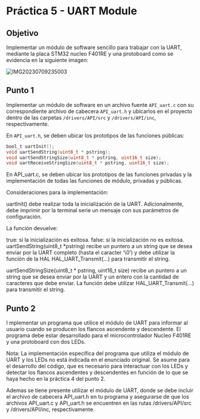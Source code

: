 # Práctica 5 - UART Module

## Objetivo
Implementar un módulo de software sencillo para trabajar con la UART, mediante la placa STM32 nucleo F401RE y una protoboard como se evidencia en la siguiente imagen:

![IMG20230709235003](https://github.com/Kzamudioq/PdM_workspace/assets/138271936/059471ee-503e-4b96-99ed-950b68302af8)

## Punto 1
Implementar un módulo de software en un archivo fuente `API_uart.c` con su correspondiente archivo de cabecera `API_uart.h` y ubicarlos en el proyecto dentro de las carpetas `/drivers/API/src` y `/drivers/API/inc`, respectivamente.

En `API_uart.h`, se deben ubicar los prototipos de las funciones públicas:

```c
bool_t uartInit();
void uartSendString(uint8_t * pstring);
void uartSendStringSize(uint8_t * pstring, uint16_t size);
void uartReceiveStringSize(uint8_t * pstring, uint16_t size);
```

En API_uart.c, se deben ubicar los prototipos de las funciones privadas y la implementación de todas las funciones de módulo, privadas y públicas.

Consideraciones para la implementación:

uartInit() debe realizar toda la inicialización de la UART. Adicionalmente, debe imprimir por la terminal serie un mensaje con sus parámetros de configuración.

La función devuelve:

true: si la inicialización es exitosa.
false: si la inicialización no es exitosa.
uartSendString(uint8_t *pstring) recibe un puntero a un string que se desea enviar por la UART completo (hasta el caracter ‘\0’) y debe utilizar la función de la HAL HAL_UART_Transmit(...) para transmitir el string.

uartSendStringSize(uint8_t * pstring, uint16_t size) recibe un puntero a un string que se desea enviar por la UART y un entero con la cantidad de caracteres que debe enviar. La función debe utilizar HAL_UART_Transmit(...) para transmitir el string.

## Punto 2
I
mplementar un programa que utilice el módulo de UART para informar al usuario cuando se producen los flancos ascendente y descendente. El programa debe estar desarrollado para el microcontrolador Nucleo F401RE y una protoboard con dos LEDs.

Nota: La implementación específica del programa que utiliza el módulo de UART y los LEDs no está indicada en el enunciado original. Se asume para el desarrollo del código, que es necesario para interactuar con los LEDs y detectar los flancos ascendentes y descendentes en función de lo que se haya hecho en la práctica 4 del punto 2.

Ademas se tiene presente  utilizar el módulo de UART, donde se debe incluir el archivo de cabecera API_uart.h en tu programa y asegurarse de que los archivos API_uart.c y API_uart.h se encuentren en las rutas /drivers/API/src y /drivers/API/inc, respectivamente.


